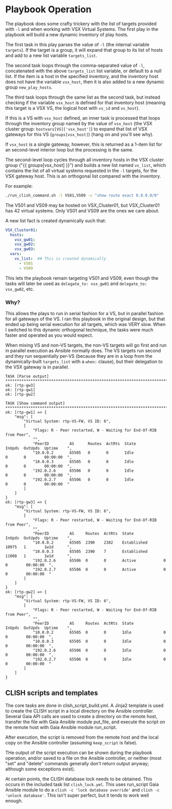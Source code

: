 # Playbook Operation

The playbook does some crafty trickery with the list of targets provided
with ```-l``` and when working with VSX Virtual Systems.  The first play in
the playbook will build a new dynamic inventory of play hosts.

The first task in this play parses the value of ```-l``` (the internal
variable ```targets```).  If the target is a group, it will expand that
group to its list of hosts and add to a new list variable
```targets_list```.

The second task loops through the comma-separated value of ```-l```,
concatenated with the above ```targets_list``` list variable, or default to
a null list.  If the item is a host in the specified inventory, and the
inventory host does not have the variable ```vsx_host```, then it is also
added to a new dynamic group ```new_play_hosts```.

The third task loops through the same list as the second task, but instead
checking if the variable ```vsx_host``` is defined for that inventory host
(meaning this target is a VSX VS, the logical host with ```vs_id``` and
```vs_host```).

If this is a VS with ```vsx_host``` defined, an inner task is processed that
loops through the inventory group named by the value of ```vsx_host``` (the
VSX cluster group: ```hostvars[VS]['vsx_host']```) to expand that list of
VSX gateways for this VS (```groups[vsx_host]```) (hang on and you'll see why).

If ```vsx_host``` is a single gateway, however, this is returned as a 1-item
list for an second-level interior loop but the processing is the same.

The second-level loop cycles through all inventory hosts in the VSX cluster
group ("{{ groups[vsx_host] }}") and builds a new list named ```vs_list```,
which contains the list of all virtual systems requested in the ```-l```
targets, for the VSX gateway host.  This is an orthogonal list compared with
the inventory.

For example:

```sh
./run_clish_command.sh -l VS01,VS09 -c "show route exact 0.0.0.0/0"
```

The VS01 and VS09 may be hosted on VSX_Cluster01, but VSX_Cluster01 has 42
virtual systems.  Only VS01 and VS09 are the ones we care about.

A new list fact is created dynamically such that:

```yaml
VSX_Cluster01:
  hosts:
    vsx_gw01:
    vsx_gw02:
    vsx_gw03:
  vars:
    vs_list:  ## This is created dynamically
      - VS01
      - VS09
```

This lets the playbook remain targeting VS01 and VS09, even though
the tasks will later be used as ```delegate_to: vsx_gw01``` and
```delegate_to: vsx_gw02```, etc.

### Why?

This allows the plays to run in serial fashion for a VS, but in parallel
fashion for all gateways of the VS.  I ran this playbook in the original
design, but that ended up being serial execution for all targets, which was
VERY slow.  When I switched to this dynamic orthogonal technique, the tasks
were much faster and operated as you would expect.

When mixing VS and non-VS targets, the non-VS targets will go first and run
in parallel execution as Ansible normally does.  The VS targets run second
and they run sequentially per-VS (because they are in a loop from the
dynamically-built ```targets_list``` with a ```when:``` clause), but their
delegation to the VSX gateway is in parallel.

```
TASK [Parse output] ********************************************************************************
ok: [rtp-gw3]
ok: [rtp-gw1]
ok: [rtp-gw2]

TASK [Show command output] *************************************************************************
ok: [rtp-gw1] => {
    "msg": [
        "Virtual System: rtp-VS-FW, VS ID: 6",
        [
            "Flags: R - Peer restarted, W - Waiting for End-Of-RIB from Peer",
            "",
            "PeerID         AS      Routes  ActRts  State             InUpds  OutUpds  Uptime    ",
            "10.0.0.2       65505   0       0       Idle              0       0        00:00:00  ",
            "10.0.0.3       65505   0       0       Idle              0       0        00:00:00  ",
            "192.0.2.6      65506   0       0       Idle              0       0        00:00:00  ",
            "192.0.2.7      65506   0       0       Idle              0       0        00:00:00  "
        ]
    ]
}
ok: [rtp-gw3] => {
    "msg": [
        "Virtual System: rtp-VS-FW, VS ID: 6",
        [
            "Flags: R - Peer restarted, W - Waiting for End-Of-RIB from Peer",
            "",   
            "PeerID         AS     Routes  ActRts  State             InUpds  OutUpds  Uptime    ",
            "10.0.0.2       65505  2390    2382    Established       10975   1        1w1d      ",
            "10.0.0.3       65505  2390    7       Established       11008   1        1w1d      ",
            "192.0.2.6      65506  0       0       Active            0       0        00:00:00  ",
            "192.0.2.7      65506  0       0       Active            0       0        00:00:00  "
        ]
    ]
}
ok: [rtp-gw2] => {
    "msg": [
        "Virtual System: rtp-VS-FW, VS ID: 6",
        [
            "Flags: R - Peer restarted, W - Waiting for End-Of-RIB from Peer",
            "",
            "PeerID         AS     Routes  ActRts  State             InUpds  OutUpds  Uptime    ",
            "10.0.0.2       65505  0       0       Idle              0       0        00:00:00  ",
            "10.0.0.3       65505  0       0       Idle              0       0        00:00:00  ",
            "192.0.2.6      65506  0       0       Idle              0       0        00:00:00  ",
            "192.0.2.7      65506  0       0       Idle              0       0        00:00:00  "
        ]
    ]
}
```

## CLISH scripts and templates

The core tasks are done in clish_script_build.yml.  A Jinja2 template is
used to create the CLISH script in a local directory on the Ansible
controller.  Several Gaia API calls are used to create a directory on the
remote host, transfer the file with Gaia Ansible module put_file, and
execute the script on the remote host with Gaia Ansible module run_script.

After execution, the script is removed from the remote host and the local
copy on the Ansible controller (assuming ```keep_script``` is false).

THe output of the script execution can be shown during the playbook
operation, and/or saved to a file on the Ansible controller, or neither
(most "set" and "delete" commands generally don't return output anyway;
although some exceptions exist).

At certain points, the CLISH database lock needs to be obtained.  This
occurs in the included task list ```clish_lock.yml```.  This uses run_script
Gaia Ansible module to do a ```clish -c 'lock database override'``` and ```clish
-c 'unlock database'```.  This isn't super perfect, but it tends to work
well enough.
